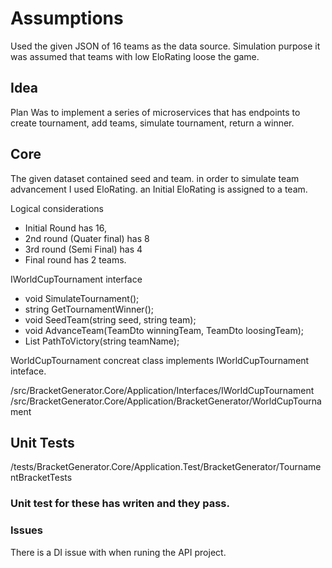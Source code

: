 
# Assumptions

Used the given JSON of 16 teams as the data source. 
Simulation purpose it was assumed that teams with low EloRating loose the game.

## Idea

Plan Was to implement a series of microservices that has endpoints to create tournament, add teams, simulate tournament, return a winner. 

## Core 

The given dataset contained seed and team. in order to simulate team advancement I used EloRating. an Initial EloRating is assigned to a team.

Logical considerations 
  - Initial Round has 16, 
  - 2nd round (Quater final) has 8
  - 3rd round (Semi Final) has 4  
  - Final round has 2 teams. 

IWorldCupTournament interface 

 - void SimulateTournament();
 - string GetTournamentWinner();
 - void SeedTeam(string seed, string team);
 - void AdvanceTeam(TeamDto winningTeam, TeamDto loosingTeam);
 - List<string> PathToVictory(string teamName);

WorldCupTournament concreat class implements IWorldCupTournament inteface.

/src/BracketGenerator.Core/Application/Interfaces/IWorldCupTournament
/src/BracketGenerator.Core/Application/BracketGenerator/WorldCupTournament
    
Unit Tests
----------
/tests/BracketGenerator.Core/Application.Test/BracketGenerator/TournamentBracketTests 
    
### Unit test for these has writen and they pass. 
    
### Issues 

There is a DI issue with when runing the API project. 
